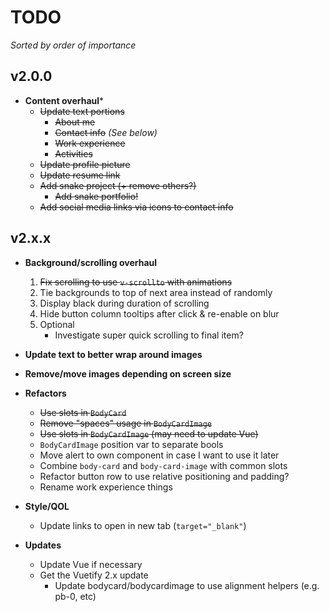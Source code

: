 # TODO

*Sorted by order of importance*

## v2.0.0
- **Content overhaul***
    - ~~Update text portions~~
        - ~~About me~~
        - ~~Contact info~~ *(See below)*
        - ~~Work experience~~
        - ~~Activities~~
    - ~~Update profile picture~~
    - ~~Update resume link~~
    - ~~Add snake project (+ remove others?)~~
        - ~~Add snake portfolio!~~
    - ~~Add social media links via icons to contact info~~

## v2.x.x
- **Background/scrolling overhaul**
    1. ~~Fix scrolling to use `v-scrollto` with animations~~
    1. Tie backgrounds to top of next area instead of randomly
    1. Display black during duration of scrolling
    1. Hide button column tooltips after click & re-enable on blur
    1. Optional
        - Investigate super quick scrolling to final item?

- **Update text to better wrap around images**

- **Remove/move images depending on screen size**

- **Refactors**
    - ~~Use slots in `BodyCard`~~
    - ~~Remove "spaces" usage in `BodyCardImage`~~
    - ~~Use slots in `BodyCardImage` (may need to update Vue)~~
    - `BodyCardImage` position var to separate bools
    - Move alert to own component in case I want to use it later
    - Combine `body-card` and `body-card-image` with common slots
    - Refactor button row to use relative positioning and padding?
    - Rename work experience things

- **Style/QOL**
    - Update links to open in new tab (`target="_blank"`)

- **Updates**
    - Update Vue if necessary
    - Get the Vuetify 2.x update
      - Update bodycard/bodycardimage to use alignment helpers (e.g. pb-0, etc)

